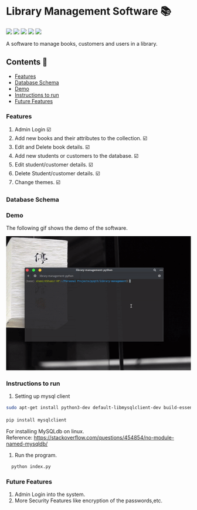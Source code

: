 # Library Management Software 📚 <!-- omit in toc -->

![](https://img.shields.io/static/v1?message=Python&logo=python&labelColor=5c5c5c&color=1182c3&logoColor=white&label=Code) ![](https://img.shields.io/badge/Framework-PyQt5-blue) ![](https://img.shields.io/badge/Database-MySQL-blue) ![](https://img.shields.io/badge/Design-QtDesigner-blue) ![](https://img.shields.io/static/v1?message=CSS&logo=css3&labelColor=5c5c5c&color=1182c3&logoColor=white&label=Style)

A software to manage books, customers and users in a library.

## Contents :bookmark_tabs: <!-- omit in toc -->
- [Features](#features)
- [Database Schema](#database-schema)
- [Demo](#demo)
- [Instructions to run](#instructions-to-run)
- [Future Features](#future-features)


### Features

1. Admin Login ☑️
2. Add new books and their attributes to the collection. ☑️
3. Edit and Delete book details. ☑️
4. Add new students or customers to the database. ☑️
5. Edit student/customer details. ☑️
6. Delete Student/customer details. ☑️
7. Change themes. ☑️

### Database Schema

### Demo

The following gif shows the demo of the software.
<div style="text-align:center"><img src="./demo.gif" /></div>


### Instructions to run

1. Setting up mysql client
   
```bash
sudo apt-get install python3-dev default-libmysqlclient-dev build-essential

pip install mysqlclient
```

For installing MySQLdb on linux.  
Reference:
<https://stackoverflow.com/questions/454854/no-module-named-mysqldb/>



1. Run the program.

```bash
  python index.py
```


### Future Features

1. Admin Login into the system.
2. More Security Features like encryption of the passwords,etc.
